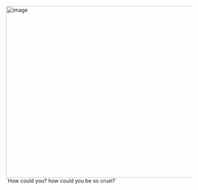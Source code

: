 <img width="895" height="465" alt="image" src="https://github.com/user-attachments/assets/39c0c4d3-ba87-48b4-98e8-c33a9335ea9c" />
`How could  you? how could you be so cruel?`
